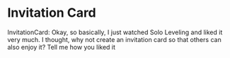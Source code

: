 # Invitation Card
InvitationCard: Okay, so basically, I just watched Solo Leveling and liked it very much. I thought, why not create an invitation card so that others can also enjoy it? Tell me how you liked it

